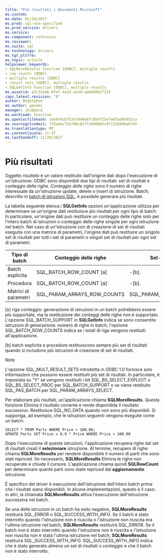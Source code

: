 ```yaml
---
title: "Più risultati | Documenti Microsoft"
ms.custom: 
ms.date: 01/19/2017
ms.prod: sql-non-specified
ms.prod_service: drivers
ms.service: 
ms.component: reference
ms.reviewer: 
ms.suite: sql
ms.technology: drivers
ms.tgt_pltfrm: 
ms.topic: article
helpviewer_keywords:
- SQLMoreResults function [ODBC], multiple results
- row counts [ODBC]
- multiple results [ODBC]
- result sets [ODBC], multiple results
- SQLGetInfo function [ODBC], multiple results
ms.assetid: a3c32e4b-8fe7-4a33-ae39-ae664001f315
caps.latest.revision: "5"
author: MightyPen
ms.author: genemi
manager: jhubbard
ms.workload: Inactive
ms.openlocfilehash: c6e9f4cb753a7849e87c8b4725e7e0fad0e953ca
ms.sourcegitcommit: 7f8aebc72e7d0c8cff3990865c9f1316996a67d5
ms.translationtype: MT
ms.contentlocale: it-IT
ms.lasthandoff: 11/20/2017
---
```

# <a name="multiple-results"></a>Più risultati
Oggetto *risultato* è un valore restituito dall'origine dati dopo l'esecuzione di un'istruzione. ODBC sono disponibili due tipi di risultati: set di risultati e conteggio delle righe. *Conteggio delle righe* sono il numero di righe interessate da un'istruzione update, delete o insert di istruzione. Batch, descritto in [batch di istruzioni SQL](../../../odbc/reference/develop-app/batches-of-sql-statements.md), è possibile generare più risultati.  
  
 La tabella seguente elenca i **SQLGetInfo** opzioni un'applicazione utilizza per determinare se un'origine dati restituisce più risultati per ogni tipo di batch. In particolare, un'origine dati può restituire un conteggio delle righe solo per l'intero batch di istruzioni o conteggio delle righe singole per ogni istruzione nel batch. Nel caso di un'istruzione con di creazione di set di risultati eseguita con una matrice di parametri, l'origine dati può restituire un singolo set di risultati per tutti i set di parametri o singoli set di risultati per ogni set di parametri.  
  
|Tipo di batch|Conteggio delle righe|Set di risultati|  
|----------------|----------------|-----------------|  
|Batch esplicita|SQL_BATCH_ROW_COUNT [a]|-[b].|  
|Procedura|SQL_BATCH_ROW_COUNT [a]|-[b].|  
|Matrici di parametri|SQL_PARAM_ARRAYS_ROW_COUNTS|SQL_PARAM_ARRAYS_SELECTS|  
  
 [a] riga conteggio: generazione di istruzioni in un batch potrebbero essere più supportate, ma la restituzione dei conteggi delle righe non è supportato. L'opzione SQL_BATCH_SUPPORT in **SQLGetInfo** indica se sono consentite istruzioni di generazione: numero di righe in batch; l'opzione SQL_BATCH_ROW_COUNTS indica se i totali di riga vengono restituiti all'applicazione.  
  
 [b] batch esplicita e procedure restituiscono sempre più set di risultati quando si includono più istruzioni di creazione di set di risultati.  
  
> [!NOTE]  
>  L'opzione SQL_MULT_RESULT_SETS introdotta in ODBC 1.0 fornisce solo informazioni che possono essere restituiti più set di risultati. In particolare, è impostata su "Y" se vengono restituiti i bit SQL_BS_SELECT_EXPLICIT o SQL_BS_SELECT_PROC per SQL_BATCH_SUPPORT o se viene restituito SQL_PAS_BATCH per SQL_PARAM_ARRAYS_SELECT.  
  
 Per elaborare più risultati, un'applicazione chiama **SQLMoreResults**. Questa funzione Elimina il risultato corrente e rende disponibile il risultato successivo. Restituisce SQL_NO_DATA quando non sono più disponibili. Si supponga, ad esempio, che le istruzioni seguenti vengono eseguite come un batch:  
  
```  
SELECT * FROM Parts WHERE Price > 100.00;  
UPDATE Parts SET Price = 0.9 * Price WHERE Price > 100.00  
```  
  
 Dopo l'esecuzione di queste istruzioni, l'applicazione recupera righe dal set di risultati creati il **selezionare** istruzione. Al termine, recupero di righe chiama **SQLMoreResults** per rendere disponibile il numero di parti che sono stati repriced. Se necessario, **SQLMoreResults** Elimina le righe non recuperate e chiude il cursore. L'applicazione chiama quindi **SQLRowCount** per determinare quante parti sono state repriced dal **aggiornamento** istruzione.  
  
 È specifico del driver è esecuzione dell'istruzione dell'intero batch prima che i risultati siano disponibili. In alcune implementazioni, questo è il caso: in altri, la chiamata **SQLMoreResults** attiva l'esecuzione dell'istruzione successiva nel batch.  
  
 Se una delle istruzioni in un batch ha esito negativo, **SQLMoreResults** restituirà SQL_ERROR o SQL_SUCCESS_WITH_INFO. Se il batch è stato interrotto quando l'istruzione non è riuscita o l'istruzione non riuscita era l'ultima istruzione nel batch, **SQLMoreResults** restituirà SQL_ERROR. Se il batch non è stato interrotto quando l'istruzione non è riuscita e l'istruzione non riuscita non è stata l'ultima istruzione nel batch, **SQLMoreResults** restituirà SQL_SUCCESS_WITH_INFO. SQL_SUCCESS_WITH_INFO indica che è stato generato almeno un set di risultati o conteggio e che il batch non è stato interrotto.
